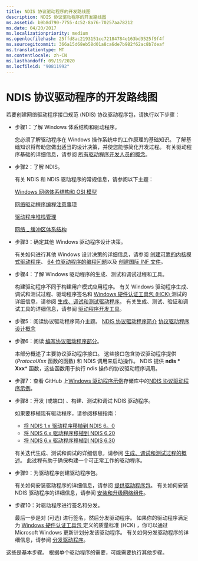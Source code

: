 ```yaml
---
title: NDIS 协议驱动程序的开发路线图
description: NDIS 协议驱动程序的开发路线图
ms.assetid: b9b8d790-7755-4c52-8a76-70257aa78212
ms.date: 04/20/2017
ms.localizationpriority: medium
ms.openlocfilehash: 25ffd8ac2193151cc72184784e163bd9525f9f4f
ms.sourcegitcommit: 366a15d68eb58d01a8ca6de7b982f62ac8b7deaf
ms.translationtype: MT
ms.contentlocale: zh-CN
ms.lasthandoff: 09/19/2020
ms.locfileid: "90811992"
---
```

# <a name="roadmap-for-developing-ndis-protocol-drivers"></a>NDIS 协议驱动程序的开发路线图


若要创建网络驱动程序接口规范 (NDIS) 协议驱动程序包，请执行以下步骤：

- 步骤1：了解 Windows 体系结构和驱动程序。

  您必须了解驱动程序在 Windows 操作系统中的工作原理的基础知识。 了解基础知识将帮助您做出适当的设计决策，并使您能够简化开发过程。 有关驱动程序基础的详细信息，请参阅 [所有驱动程序开发人员的概念](../gettingstarted/concepts-and-knowledge-for-all-driver-developers.md)。

- 步骤2：了解 NDIS。

  有关 NDIS 和 NDIS 驱动程序的常规信息，请参阅以下主题：

  [Windows 网络体系结构和 OSI 模型](windows-network-architecture-and-the-osi-model.md)

  [网络驱动程序编程注意事项](network-driver-programming-considerations.md)

  [驱动程序堆栈管理](driver-stack-management.md)

  [网络 \_ 缓冲区体系结构](net-buffer-architecture.md)

- 步骤3：确定其他 Windows 驱动程序设计决策。

  有关如何进行其他 Windows 设计决策的详细信息，请参阅 [创建可靠的内核模式驱动程序](../kernel/creating-reliable-kernel-mode-drivers.md)、 [64 位驱动程序的编程问题](https://docs.microsoft.com/windows-hardware/drivers/kernel/programming-issues-for-64-bit-drivers)以及 [创建国际 INF 文件](../install/creating-international-inf-files.md)。

- 步骤4：了解 Windows 驱动程序的生成、测试和调试过程和工具。

  构建驱动程序不同于构建用户模式应用程序。 有关 Windows 驱动程序生成、调试和测试过程、驱动程序签名和 [Windows 硬件认证工具包 (HCK) ](https://go.microsoft.com/fwlink/p/?LinkId=733613) 测试的详细信息，请参阅 [生成、调试和测试驱动程序](/windows-hardware/drivers)。 有关生成、测试、验证和调试工具的详细信息，请参阅 [驱动程序开发工具](../devtest/index.md)。

- 步骤5：阅读协议驱动程序简介主题。
  [NDIS 协议驱动程序简介](introduction-to-ndis-protocol-drivers.md) 
  [协议驱动程序设计概念](protocol-driver-design-concepts.md)
- 步骤6：阅读 [编写协议驱动程序部分](initializing-a-protocol-driver.md)。

  本部分概述了主要协议驱动程序接口。 这些接口包含协议驱动程序提供 (*ProtocolXxx* 函数的函数) 和 NDIS 调用来启动操作。 NDIS 提供 **ndis * Xxx*** 函数，这些函数用于执行 ndis 操作的协议驱动程序调用。

- 步骤7：查看 GitHub 上[Windows 驱动程序示例](https://go.microsoft.com/fwlink/p/?LinkId=616507)存储库中的[NDIS 协议驱动程序示例](https://go.microsoft.com/fwlink/p/?LinkId=617917)。

- 步骤8：开发 (或端口) 、构建、测试和调试 NDIS 驱动程序。

  如果要移植现有驱动程序，请参阅移植指南：

  -   [将 NDIS 1.x 驱动程序移植到 NDIS 6。0](/previous-versions/windows/hardware/network/porting-ndis-5-x-drivers-to-ndis-6-0)
  -   [将 NDIS 6.x 驱动程序移植到 NDIS 6.20](porting-ndis-6-x-drivers-to-ndis-6-20.md)
  -   [将 NDIS 6.x 驱动程序移植到 NDIS 6.30](porting-ndis-6-x-drivers-to-ndis-6-30.md)

  有关迭代生成、测试和调试的详细信息，请参阅 [生成、调试和测试过程的概述](/windows-hardware/drivers)。 此过程有助于确保构建一个可正常工作的驱动程序。

- 步骤9：为驱动程序创建驱动程序包。

  有关如何安装驱动程序的详细信息，请参阅 [提供驱动程序包](/windows-hardware/drivers)。 有关如何安装 NDIS 驱动程序的详细信息，请参阅 [安装和升级网络组件](installing-and-upgrading-network-components.md)。

- 步骤10：对驱动程序进行签名和分发。

  最后一步是对 (可选) 进行签名，然后分发驱动程序。 如果你的驱动程序满足为 [Windows 硬件认证工具包 ](https://go.microsoft.com/fwlink/p/?LinkId=733613)定义的质量标准 (HCK) ，你可以通过 Microsoft Windows 更新计划分发该驱动程序。 有关如何分发驱动程序的详细信息，请参阅 [分发驱动程序](/windows-hardware/drivers)。

这些是基本步骤。 根据单个驱动程序的需要，可能需要执行其他步骤。

 

